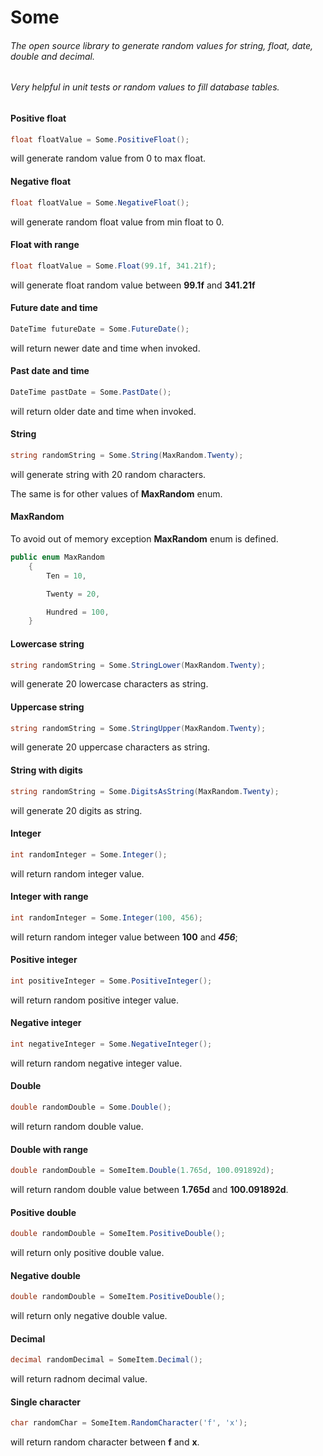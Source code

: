 # Some

###### The open source library to generate random values for string, float, date, double and decimal.
###### Very helpful in unit tests or random values to fill database tables.

#### Positive float
```cs
float floatValue = Some.PositiveFloat();
```
will generate random value from 0 to max float. 

#### Negative float
```cs
float floatValue = Some.NegativeFloat();
```
will generate random float value from min float to 0.

#### Float with range
```cs
float floatValue = Some.Float(99.1f, 341.21f);
```

will generate float random value between **99.1f** and **341.21f**  

#### Future date and time
```cs
DateTime futureDate = Some.FutureDate();
```
will return newer date and time when invoked. 

#### Past date and time
```cs
DateTime pastDate = Some.PastDate();
```
will return older date and time when invoked.

#### String 
```cs
string randomString = Some.String(MaxRandom.Twenty);
```
will generate string with 20 random characters.

The same is for other values of **MaxRandom** enum.

#### MaxRandom
To avoid out of memory exception **MaxRandom** enum is defined.
```cs
public enum MaxRandom
    {
        Ten = 10,

        Twenty = 20,

        Hundred = 100,
    }
```
#### Lowercase string
```cs
string randomString = Some.StringLower(MaxRandom.Twenty);
```
will generate 20 lowercase characters as string.

#### Uppercase string
```cs
string randomString = Some.StringUpper(MaxRandom.Twenty);
```
will generate 20 uppercase characters as string.

#### String with digits
```cs
string randomString = Some.DigitsAsString(MaxRandom.Twenty);
```
will generate 20 digits as string. 

#### Integer
```cs
int randomInteger = Some.Integer();
```
will return random integer value. 

#### Integer with range
```cs
int randomInteger = Some.Integer(100, 456);
```
will return random integer value between **100** and ***456***;

#### Positive integer
```cs
int positiveInteger = Some.PositiveInteger();
```
will return random positive integer value.

#### Negative integer
```cs
int negativeInteger = Some.NegativeInteger();
```
will return random negative integer value.

#### Double
```cs
double randomDouble = Some.Double();
```
will return random double value.

#### Double with range
```cs
double randomDouble = SomeItem.Double(1.765d, 100.091892d);
```
will return random double value between **1.765d** and **100.091892d**. 

#### Positive double
```cs
double randomDouble = SomeItem.PositiveDouble();
```
will return only positive double value.

#### Negative double
```cs
double randomDouble = SomeItem.PositiveDouble();
```
will return only negative double value.

#### Decimal
```cs
decimal randomDecimal = SomeItem.Decimal();
```
will return radnom decimal value.

#### Single character
```cs
char randomChar = SomeItem.RandomCharacter('f', 'x');
```
will return random character between **f** and **x**.
